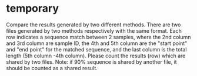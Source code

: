 # temporary
Compare the results generated by two different methods. 
There are two files generated by two methods respectively with the same format. Each row indicates a sequence match between 2 samples, where the 2nd column and 3rd column are sample ID, the 4th and 5th column are the "start point" and "end point" for the matched sequence, and the last column is the total length (5th column -4th column). Please count the results (row) which are shared by two files. Note: if 90% sequence is shared by another file, it should be counted as a shared result.

